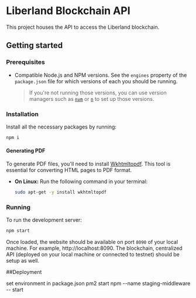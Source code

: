 # Liberland Blockchain API

This project houses the API to access the Liberland blockchain.

## Getting started

### Prerequisites

-   Compatible Node.js and NPM versions. See the `engines` property of the `package.json` file for which versions of each you should be running.
    > If you're not running those versions, you can use version managers such as [`nvm`](https://github.com/nvm-sh/nvm) or [`n`](https://github.com/tj/n) to set up those versions.

### Installation

Install all the necessary packages by running:

```bash
npm i
```

#### Generating PDF

To generate PDF files, you'll need to install [Wkhtmltopdf](https://wkhtmltopdf.org/). This tool is essential for converting HTML pages to PDF format.

-   **On Linux:**
    Run the following command in your terminal:
    ```bash
    sudo apt-get -y install wkhtmltopdf
    ```

### Running

To run the development server:

```bash
npm start
```

Once loaded, the website should be available on port `8090` of your local machine. For example, http://localhost:8090.
The blockchain, centralized API (deployed on your local machine or connected to testnet) should be setup as well.

##Deployment

set environment in package.json
pm2 start npm --name staging-middleware -- start
